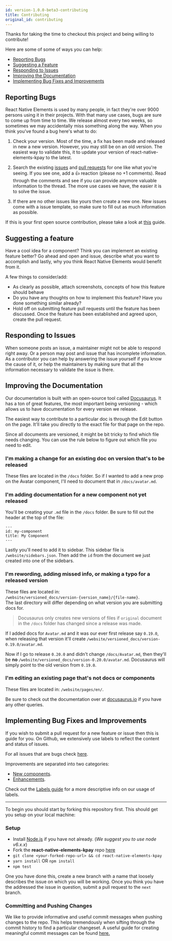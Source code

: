```yaml
---
id: version-1.0.0-beta3-contributing
title: Contributing
original_id: contributing
---
```


Thanks for taking the time to checkout this project and being willing to contribute!

Here are some of some of ways you can help:

* [Reporting Bugs](#reporting-bugs)
* [Suggesting a Feature](#suggesting-a-feature)
* [Responding to Issues](#responding-to-issues)
* [Improving the Documentation](#improving-the-documentation)
* [Implementing Bug Fixes and Improvements](#implementing-bug-fixes-and-improvements)

## Reporting Bugs

React Native Elements is used by many people, in fact they're over 9000 persons using it in their projects.
With that many use cases, bugs are sure to come up from time to time. We release almost every two weeks,
so sometimes we may accidentally miss something along the way. When you think you've found a bug here's what to do:

1. Check your version. Most of the time, a fix has been made and released in new a new version. However, you may still
   be on an old version. The easiest way to validate this, it to update your version of react-native-elements-kpay to the latest.

2. Search the existing [issues](https://github.com/react-native-training/react-native-elements-kpay/issues) and
   [pull requests](https://github.com/react-native-training/react-native-elements-kpay/pulls) for one like what you're seeing.
   If you see one, add a 👍 reaction (please no +1 comments). Read through the comments and see if you can
   provide anymore valuable information to the thread. The more use cases we have, the easier it is to solve the issue.

3. If there are no other issues like yours then create a new one. New issues come with a issue template,
   so make sure to fill out as much information as possible.

If this is your first open source contribution, please take a look at
[this](https://egghead.io/courses/how-to-contribute-to-an-open-source-project-on-github) guide.

## Suggesting a feature

Have a cool idea for a component? Think you can implement an existing feature better?
Go ahead and open and issue, describe what you want to accomplish and lastly, why you think
React Native Elements would benefit from it.

A few things to consider/add:

* As clearly as possible, attach screenshots, concepts of how this feature should behave
* Do you have any thoughts on how to implement this feature? Have you done something similar already?
* Hold off on submitting feature pull requests until the feature has been discussed.
  Once the feature has been established and agreed upon, create the pull request.

## Responding to Issues

When someone posts an issue, a maintainer might not be able to respond right away. Or a person may post
and issue that has incomplete information. As a contributor you can help by answering the issue yourself
if you know the cause of it, or help the maintainers by making sure that all the information necessary to
validate the issue is there.

## Improving the Documentation

Our documentation is built with an open-source tool called [Docusaurus](https://docusaurus.io).
It has a ton of great features, the most important being versioning - which allows us to have documentation for
every version we release.

The easiest way to contribute to a particular doc is through the Edit button on the page. It'll take you directly
to the exact file for that page on the repo.

Since all documents are versioned, it might be bit tricky to find which file needs changing. You can use the rule
below to figure out which file you need to edit.

### I'm making a change for an existing doc on version that's to be released

These files are located in the `/docs` folder. So if I wanted to add a new prop on the Avatar component, I'll need
to document that in `/docs/avatar.md`.

### I'm adding documentation for a new component not yet released

You'll be creating your `.md` file in the `/docs` folder. Be sure to fill out the header at the top of the file:

```
---
id: my-component
title: My Component
---
```

Lastly you'll need to add it to sidebar. This sidebar file is `/website/sidebars.json`. Then add the `id`
from the document we just created into one of the sidebars.

### I'm rewording, adding missed info, or making a typo for a released version

These files are located in: <br />
`/website/versioned_docs/version-{version_name}/{file-name}`. <br />
The last directory will differ depending on what version you are submitting docs for.

> Docusaurus only creates new versions of files if `original` document in
> the `/docs` folder has changed since a release was made.

If I added docs for `Avatar.md` and it was our ever first release say `0.19.0`, when releasing that version it'll create
`/website/versioned_docs/version-0.19.0/avatar.md`.

Now if I go to release `0.20.0` and didn't change `/docs/Avatar.md`, then
they'll be **no** `/website/versioned_docs/version-0.20.0/avatar.md`.
Docusaurus will simply point to the old version from `0.19.0`.

### I'm editing an existing page that's not docs or components

These files are located in: `/website/pages/en/`.

Be sure to check out the documentation over at [docusaurus.io](https://docusaurus.io) if you have any other queries.

## Implementing Bug Fixes and Improvements

If you wish to submit a pull request for a new feature or issue then this is guide for you. On Github,
we extensively use labels to reflect the content and status of issues.

For all issues that are bugs check [here](https://github.com/react-native-training/react-native-elements-kpay/issues?q=is%3Aissue+is%3Aopen+label%3Abug).

Improvements are separated into two categories:

* [New components](https://github.com/react-native-training/react-native-elements-kpay/issues?q=is%3Aissue+is%3Aopen+label%3A%22New+Component%22).
* [Enhancements](https://github.com/react-native-training/react-native-elements-kpay/issues?q=is%3Aissue+is%3Aopen+label%3AEnhancement).

Check out the [Labels guide](labels.md) for a more descriptive info on our usage of labels.

---

To begin you should start by forking this repository first. This should get you setup on your local machine:

### Setup

* Install [Node.js](https://nodejs.org/) if you have not already. (_We suggest you to use node v6.x.x_)
* Fork the **react-native-elements-kpay** repo [here](https://github.com/react-native-training/react-native-elements-kpay)
* `git clone <your-forked-repo-url> && cd react-native-elements-kpay`
* `yarn install` OR `npm install`
* `npm test`

One you have done this, create a new branch with a name that loosely describes the issue on which you will be working. Once you think you have the addressed the issue in question, submit a pull request to the `next` branch.

### Committing and Pushing Changes

We like to provide informative and useful commit messages when pushing changes to the repo. This helps tremendously when sifting through the commit history to find a particular changeset. A useful guide for creating meaningful commit messages can be found [here.](https://github.com/conventional-changelog-archived-repos/conventional-changelog-angular/blob/ed32559941719a130bb0327f886d6a32a8cbc2ba/convention.md)
